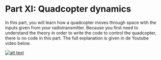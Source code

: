 # Part XI: Quadcopter dynamics

In this part, you will learn how a quadcopter moves through space with the inputs given from your radiotransmitter. Because you first need to understand the theory in order to write the code to control the quadcopter, there is no code in this part. The full explanation is given in de Youtube video below.

[![alt text](https://github.com/CarbonAeronautics/QuadcopterDynamics/blob/79fd1278b92a35536b8424486a096bd407522d2a/THUMBNAIL_YOUTUBE.png?raw=true)](https://www.youtube.com/watch?v=rVvTs6wn0D4)
